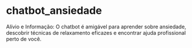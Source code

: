 # chatbot_ansiedade
Alívio e Informação: O chatbot é amigável para aprender sobre ansiedade, descobrir técnicas de relaxamento eficazes e encontrar ajuda profissional perto de você. 
